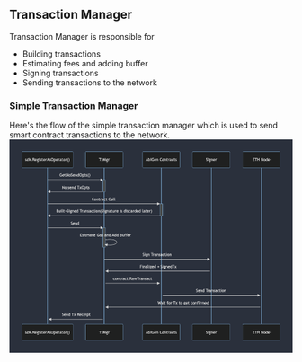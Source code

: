 ## Transaction Manager
Transaction Manager is responsible for
* Building transactions
* Estimating fees and adding buffer
* Signing transactions
* Sending transactions to the network


### Simple Transaction Manager
Here's the flow of the simple transaction manager which is used to send smart contract 
transactions to the network.
![Simple Transaction Manager](./simple-tx-manager-flow.png)
